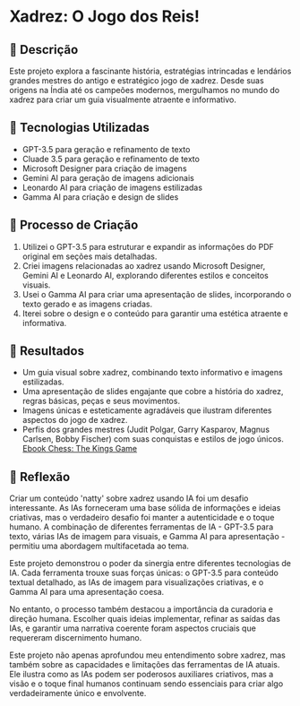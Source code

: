 # Xadrez: O Jogo dos Reis!

## 📒 Descrição
Este projeto explora a fascinante história, estratégias intrincadas e lendários grandes mestres do antigo e estratégico jogo de xadrez. Desde suas origens na Índia até os campeões modernos, mergulhamos no mundo do xadrez para criar um guia visualmente atraente e informativo.

## 🤖 Tecnologias Utilizadas
- GPT-3.5 para geração e refinamento de texto
- Cluade 3.5 para geração e refinamento de texto
- Microsoft Designer para criação de imagens
- Gemini AI para geração de imagens adicionais
- Leonardo AI para criação de imagens estilizadas
- Gamma AI para criação e design de slides

## 🧐 Processo de Criação
1. Utilizei o GPT-3.5 para estruturar e expandir as informações do PDF original em seções mais detalhadas.
2. Criei imagens relacionadas ao xadrez usando Microsoft Designer, Gemini AI e Leonardo AI, explorando diferentes estilos e conceitos visuais.
3. Usei o Gamma AI para criar uma apresentação de slides, incorporando o texto gerado e as imagens criadas.
4. Iterei sobre o design e o conteúdo para garantir uma estética atraente e informativa.

## 🚀 Resultados
- Um guia visual sobre xadrez, combinando texto informativo e imagens estilizadas.
- Uma apresentação de slides engajante que cobre a história do xadrez, regras básicas, peças e seus movimentos.
- Imagens únicas e esteticamente agradáveis que ilustram diferentes aspectos do jogo de xadrez.
- Perfis dos grandes mestres (Judit Polgar, Garry Kasparov, Magnus Carlsen, Bobby Fischer) com suas conquistas e estilos de jogo únicos.
[Ebook Chess: The Kings Game](https://github.com/gustavo-mmh/lab-natty-or-not/blob/main/Xadrez%20O%20Jogo%20dos%20Reis.pdf)


## 💭 Reflexão
Criar um conteúdo 'natty' sobre xadrez usando IA foi um desafio interessante. As IAs forneceram uma base sólida de informações e ideias criativas, mas o verdadeiro desafio foi manter a autenticidade e o toque humano. A combinação de diferentes ferramentas de IA - GPT-3.5 para texto, várias IAs de imagem para visuais, e Gamma AI para apresentação - permitiu uma abordagem multifacetada ao tema.

Este projeto demonstrou o poder da sinergia entre diferentes tecnologias de IA. Cada ferramenta trouxe suas forças únicas: o GPT-3.5 para conteúdo textual detalhado, as IAs de imagem para visualizações criativas, e o Gamma AI para uma apresentação coesa.

No entanto, o processo também destacou a importância da curadoria e direção humana. Escolher quais ideias implementar, refinar as saídas das IAs, e garantir uma narrativa coerente foram aspectos cruciais que requereram discernimento humano.

Este projeto não apenas aprofundou meu entendimento sobre xadrez, mas também sobre as capacidades e limitações das ferramentas de IA atuais. Ele ilustra como as IAs podem ser poderosos auxiliares criativos, mas a visão e o toque final humanos continuam sendo essenciais para criar algo verdadeiramente único e envolvente.

